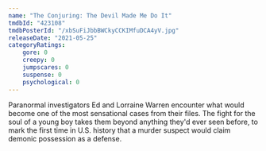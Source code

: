 ```yaml
---
name: "The Conjuring: The Devil Made Me Do It"
tmdbId: "423108"
tmdbPosterId: "/xbSuFiJbbBWCkyCCKIMfuDCA4yV.jpg"
releaseDate: "2021-05-25"
categoryRatings:
    gore: 0
    creepy: 0
    jumpscares: 0
    suspense: 0
    psychological: 0
---
```

Paranormal investigators Ed and Lorraine Warren encounter what would become one of the most sensational cases from their files. The fight for the soul of a young boy takes them beyond anything they'd ever seen before, to mark the first time in U.S. history that a murder suspect would claim demonic possession as a defense.
